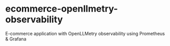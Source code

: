 # ecommerce-openllmetry-observability
E-commerce application with OpenLLMetry observability using Prometheus &amp; Grafana
